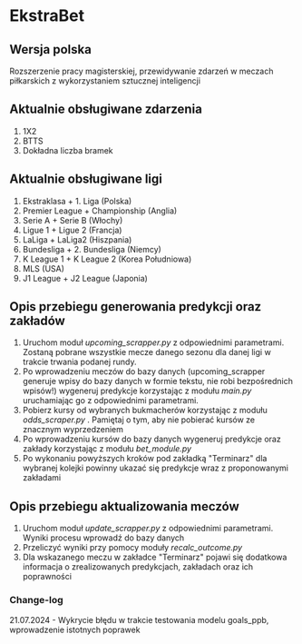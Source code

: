 # EkstraBet

## Wersja polska
Rozszerzenie pracy magisterskiej, przewidywanie zdarzeń w meczach piłkarskich z wykorzystaniem sztucznej inteligencji

## Aktualnie obsługiwane zdarzenia
1. 1X2
2. BTTS
3. Dokładna liczba bramek

## Aktualnie obsługiwane ligi
1. Ekstraklasa + 1. Liga (Polska)
2. Premier League + Championship (Anglia)
3. Serie A + Serie B (Włochy)
4. Ligue 1 + Ligue 2 (Francja)
5. LaLiga + LaLiga2 (Hiszpania)
6. Bundesliga + 2. Bundesliga (Niemcy)
7. K League 1 + K League 2 (Korea Południowa)
8. MLS (USA)
9. J1 League + J2 League (Japonia)


## Opis przebiegu generowania predykcji oraz zakładów
1. Uruchom moduł <i> upcoming_scrapper.py </i> z odpowiednimi parametrami. Zostaną pobrane wszystkie mecze danego sezonu dla danej ligi w trakcie trwania podanej rundy.
2. Po wprowadzeniu meczów do bazy danych (upcoming_scrapper generuje wpisy do bazy danych w formie tekstu, nie robi bezpośrednich wpisów!) wygeneruj predykcje korzystając z modułu <i> main.py </i> uruchamiając go z odpowiednimi parametrami.
3. Pobierz kursy od wybranych bukmacherów korzystając z modułu <i> odds_scraper.py </i>. Pamiętaj o tym, aby nie pobierać kursów ze znacznym wyprzedzeniem
4. Po wprowadzeniu kursów do bazy danych wygeneruj predykcje oraz zakłady korzystając z modułu <i> bet_module.py </i>
5. Po wykonaniu powyższych kroków pod zakładką "Terminarz" dla wybranej kolejki powinny ukazać się predykcje wraz z proponowanymi zakładami

## Opis przebiegu aktualizowania meczów
1. Uruchom moduł <i> update_scrapper.py </i> z odpowiednimi parametrami. Wyniki procesu wprowadź do bazy danych
2. Przeliczyć wyniki przy pomocy moduły <i> recalc_outcome.py</i>
2. Dla wskazanego meczu w zakładce "Terminarz" pojawi się dodatkowa informacja o zrealizowanych predykcjach, zakładach oraz ich poprawności


### Change-log
21.07.2024 - Wykrycie błędu w trakcie testowania modelu goals_ppb, wprowadzenie istotnych poprawek